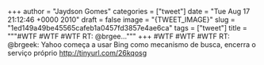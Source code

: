 
+++
author = "Jaydson Gomes"
categories = ["tweet"]
date = "Tue Aug 17 21:12:46 +0000 2010"
draft = false
image = "{TWEET_IMAGE}"
slug = "1ed149a49be45565cafeb1a0457fd3857e4ae6ca"
tags = ["tweet"]
title = """#WTF #WTF #WTF RT: @brgee..."""
+++
#WTF #WTF #WTF RT: @brgeek: Yahoo começa a usar Bing como mecanismo de busca, encerra o serviço próprio http://tinyurl.com/26kqosg
